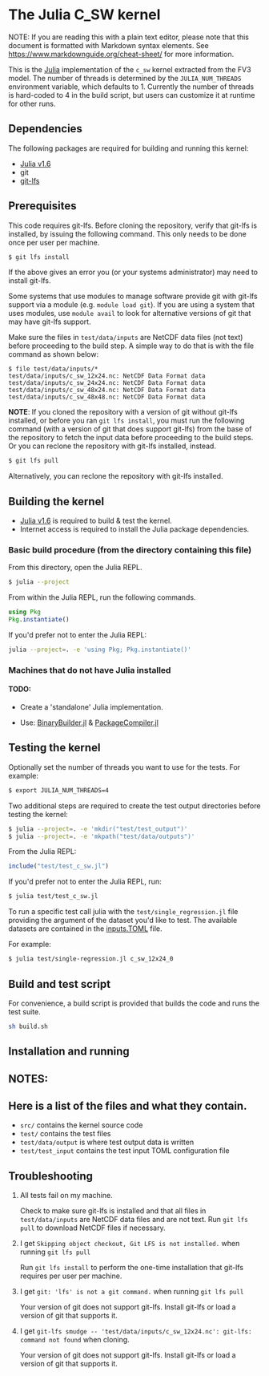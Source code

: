 # The Julia C_SW kernel

NOTE: If you are reading this with a plain text editor, please note that this document is
formatted with Markdown syntax elements.  See https://www.markdownguide.org/cheat-sheet/
for more information.

This is the [Julia](https://github.com/JuliaLang/julia) implementation of the `c_sw` kernel extracted from the FV3 model.  The number of threads is determined by
the `JULIA_NUM_THREADS` environment variable, which defaults to 1.  Currently the number of threads is hard-coded to 4 in
the build script, but users can customize it at runtime for other
runs.

## Dependencies
The following packages are required for building and running this kernel:

* [Julia v1.6](https://julialang.org/downloads/) 
* git
* [git-lfs](https://git-lfs.github.com/)


## Prerequisites
This code requires git-lfs. Before cloning the repository, verify that git-lfs is installed, by issuing the following command. This only needs to be done once per user per machine.

```bash
$ git lfs install
```

If the above gives an error you (or your systems administrator) may need to install git-lfs.

Some systems that use modules to manage software provide git with git-lfs support via a
module (e.g. `module load git`).  If you are using a system that uses modules, use
`module avail` to look for alternative versions of git that may have git-lfs support.

Make sure the files in `test/data/inputs` are NetCDF data files (not text) before proceeding to
the build step. A simple way to do that is with the file command as shown below:

```
$ file test/data/inputs/*
test/data/inputs/c_sw_12x24.nc: NetCDF Data Format data
test/data/inputs/c_sw_24x24.nc: NetCDF Data Format data
test/data/inputs/c_sw_48x24.nc: NetCDF Data Format data
test/data/inputs/c_sw_48x48.nc: NetCDF Data Format data
```

**NOTE**: If you cloned the repository with a version of git without git-lfs installed, or before you ran `git lfs install`, you
must run the following command (with a version of git that does support git-lfs) from the base
of the repository to fetch the input data before proceeding to the build steps. Or you can
reclone the repository with git-lfs installed, instead.

```bash
$ git lfs pull
```

Alternatively, you can reclone the repository with git-lfs installed.

## Building the kernel

* [Julia v1.6](https://julialang.org/downloads/) is required to build & test the kernel.
* Internet access is required to install the Julia package dependencies. 


### Basic build procedure (from the directory containing this file)

From this directory, open the Julia REPL.

```bash
$ julia --project
```
From within the Julia REPL, run the following commands. 

```julia 
using Pkg 
Pkg.instantiate()
```

If you'd prefer not to enter the Julia REPL: 

```bash 
julia --project=. -e 'using Pkg; Pkg.instantiate()'
```

### Machines that do not have Julia installed

#### TODO:
* Create a 'standalone' Julia implementation.

* Use: [BinaryBuilder.jl](https://github.com/JuliaPackaging/BinaryBuilder.jl)
       & [PackageCompiler.jl](https://github.com/JuliaLang/PackageCompiler.jl)

## Testing the kernel

Optionally set the number of threads you want to use for the tests. For example:

```bash
$ export JULIA_NUM_THREADS=4
```

Two additional steps are required to create the test output directories before testing the kernel:

```bash
$ julia --project=. -e 'mkdir("test/test_output")'
$ julia --project=. -e 'mkpath("test/data/outputs")'
```

From the Julia REPL: 

```julia 
include("test/test_c_sw.jl")
```

If you'd prefer not to enter the Julia REPL, run: 
```bash
$ julia test/test_c_sw.jl
```

To run a specific test call julia with the `test/single_regression.jl` file providing the argument of the dataset you'd like to test. The available datasets are contained in the [inputs.TOML](test/test/data/inputs/inputs.toml) file.

For example: 

```bash 
$ julia test/single-regression.jl c_sw_12x24_0
```

## Build and test script

For convenience, a build script is provided that builds the code and runs the test suite.

```bash
sh build.sh
```

## Installation and running


## NOTES:

## Here is a list of the files and what they contain.


- `src/` contains the kernel source code
- `test/` contains the test files
- `test/data/output` is where test output data is written
- `test/test_input` contains the test input TOML configuration file

## Troubleshooting

1. All tests fail on my machine.

    Check to make sure git-lfs is installed and that all files in `test/data/inputs` are NetCDF 
    data files and are not text. Run `git lfs pull` to download NetCDF files if necessary.

2. I get `Skipping object checkout, Git LFS is not installed.` when running `git lfs pull`

    Run `git lfs install` to perform the one-time installation that git-lfs requires per user per machine.

3. I get `git: 'lfs' is not a git command.` when running `git lfs pull`

    Your version of git does not support git-lfs. Install git-lfs or load a version of git that supports it.

4. I get `git-lfs smudge -- 'test/data/inputs/c_sw_12x24.nc': git-lfs: command not found` when cloning.

    Your version of git does not support git-lfs. Install git-lfs or load a version of git that supports it.

